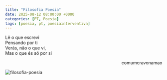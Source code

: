 ```yaml
---
title: "Filosofia Poesia"
date: 2025-08-12 08:00:00 +0000
categories: [PT, Poesia]
tags: [poesia, pt, poesiainterventiva]
---
```


<div style="color:Platinum">
<p>
Lê o que escrevi<br>
Pensando por ti<br>
Verás, não o que vi,<br>
Mas o que és só por si<br>
</p>
</div>
<p style="text-align:right">comumcravonamao</p>

![filosofia-poesia](/asstes/images/filosofia-poesia.png)
